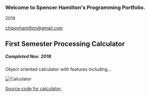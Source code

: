 ### Welcome to Spencer Hamilton's Programming Portfolio.
2019

chippyhamilton@gmail.com

## First Semester Processing Calculator
##### Completed Nov. 2018
Object oriented calculator with features including...

![Calculator](https://github.com/spenhami9652/2019ProgrammingPortfolio/blob/master/CalculatorDrawing.png?raw=true)

[Source code for calculator: ](Link)
